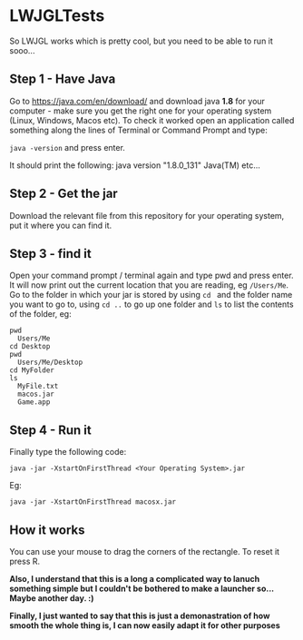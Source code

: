 # LWJGLTests

So LWJGL works which is pretty cool, but you need to be able to run it sooo...

## Step 1 - Have Java
Go to https://java.com/en/download/ and download java __1.8__ for your computer - make sure you get the right one for your operating system (Linux, Windows, Macos etc). To check it worked open an application called something along the lines of Terminal or Command Prompt and type:

`java -version` and press enter.

It should print the following:
  java version "1.8.0_131"
  Java(TM) etc...

## Step 2 - Get the jar
Download the relevant file from this repository for your operating system, put it where you can find it.

## Step 3 - find it
Open your command prompt / terminal again and type pwd and press enter. It will now print out the current location that you are reading, eg `/Users/Me`. Go to the folder in which your jar is stored by using `cd ` and the folder name you want to go to, using `cd ..` to go up one folder and `ls` to list the contents of the folder, eg:

    pwd
      Users/Me
    cd Desktop
    pwd
      Users/Me/Desktop
    cd MyFolder
    ls
      MyFile.txt
      macos.jar
      Game.app

## Step 4 - Run it
Finally type the following code:

    java -jar -XstartOnFirstThread <Your Operating System>.jar
  
Eg:
  
    java -jar -XstartOnFirstThread macosx.jar
    
## How it works
You can use your mouse to drag the corners of the rectangle.
To reset it press R.


**Also, I understand that this is a long a complicated way to lanuch something simple but I couldn't be bothered to make a launcher so... Maybe another day. :)**

**Finally, I just wanted to say that this is just a demonastration of how smooth the whole thing is, I can now easily adapt it for other purposes**
